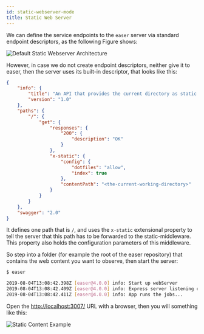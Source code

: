 ```yaml
---
id: static-webserver-mode
title: Static Web Server
---
```


We can define the service endpoints to the `easer` server via standard endpoint descriptors, as the following Figure shows:

![Default Static Webserver Architecture](/img/default-static-webserver-architecture.png)

However, in case we do not create endpoint descriptors, neither give it to easer, then the server uses its built-in descriptor, that looks like this:

```JSON
{
    "info": {
        "title": "An API that provides the current directory as static content",
        "version": "1.0"
    },
    "paths": {
        "/": {
            "get": {
                "responses": {
                    "200": {
                        "description": "OK"
                    }
                },
                "x-static": {
                    "config": {
                        "dotfiles": "allow",
                        "index": true
                    },
                    "contentPath": "<the-current-working-directory>"
                }
            }
        }
    },
    "swagger": "2.0"
}
```

It defines one path that is `/`, and uses the `x-static` extensional property to tell the server that this path has to be forwarded to the static-middleware. This property also holds the configuration parameters of this middleware.

So step into a folder (for example the root of the easer repository) that contains the web content you want to observe, then start the server:

```bash
$ easer

2019-08-04T13:08:42.398Z [easer@4.0.0] info: Start up webServer
2019-08-04T13:08:42.409Z [easer@4.0.0] info: Express server listening on port 3007
2019-08-04T13:08:42.411Z [easer@4.0.0] info: App runs the jobs...
```

Open the [http://localhost:3007/](http://localhost:3007/) URL with a browser, then you will something like this:

![Static Content Example](/img/static-content-example.png)


